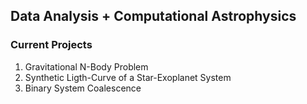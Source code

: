 ## Data Analysis + Computational Astrophysics

### Current Projects

1. Gravitational N-Body  Problem
2. Synthetic Ligth-Curve of a Star-Exoplanet System
3. Binary System Coalescence




